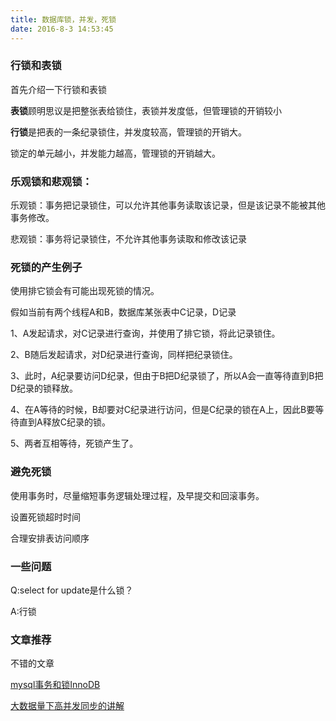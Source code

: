 ```yaml
---
title: 数据库锁，并发，死锁
date: 2016-8-3 14:53:45
---
```

### 行锁和表锁
首先介绍一下行锁和表锁

**表锁**顾明思议是把整张表给锁住，表锁并发度低，但管理锁的开销较小


**行锁**是把表的一条纪录锁住，并发度较高，管理锁的开销大。


锁定的单元越小，并发能力越高，管理锁的开销越大。



### 乐观锁和悲观锁：

乐观锁：事务把记录锁住，可以允许其他事务读取该记录，但是该记录不能被其他事务修改。

悲观锁：事务将记录锁住，不允许其他事务读取和修改该记录



### 死锁的产生例子

使用排它锁会有可能出现死锁的情况。

假如当前有两个线程A和B，数据库某张表中C记录，D记录

1、A发起请求，对C记录进行查询，并使用了排它锁，将此记录锁住。

2、B随后发起请求，对D纪录进行查询，同样把纪录锁住。

3、此时，A纪录要访问D纪录，但由于B把D纪录锁了，所以A会一直等待直到B把D纪录的锁释放。

4、在A等待的时候，B却要对C纪录进行访问，但是C纪录的锁在A上，因此B要等待直到A释放C纪录的锁。

5、两者互相等待，死锁产生了。



### 避免死锁

使用事务时，尽量缩短事务逻辑处理过程，及早提交和回滚事务。

设置死锁超时时间

合理安排表访问顺序



### 一些问题

Q:select for update是什么锁？

A:行锁



### 文章推荐

不错的文章

[mysql事务和锁InnoDB](http://www.cnblogs.com/zhaoyl/p/4121010.html)

[大数据量下高并发同步的讲解](http://www.cnblogs.com/xiohao/p/4385508.html)

